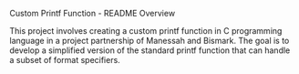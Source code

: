 Custom Printf Function - README
Overview


This project involves creating a custom printf function in C programming language in a project partnership of Manessah and Bismark. The goal is to develop a simplified version of the standard printf function that can handle a subset of format specifiers.
